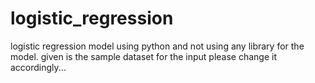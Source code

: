 # logistic_regression
logistic regression model using python and not using any library for the model.
given is the sample dataset for the input please change it accordingly...
